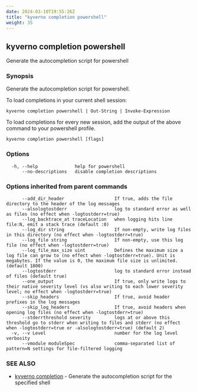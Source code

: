 ```yaml
---
date: 2024-03-10T19:55:26Z
title: "kyverno completion powershell"
weight: 35
---
```

## kyverno completion powershell

Generate the autocompletion script for powershell

### Synopsis

Generate the autocompletion script for powershell.

To load completions in your current shell session:

	kyverno completion powershell | Out-String | Invoke-Expression

To load completions for every new session, add the output of the above command
to your powershell profile.


```
kyverno completion powershell [flags]
```

### Options

```
  -h, --help              help for powershell
      --no-descriptions   disable completion descriptions
```

### Options inherited from parent commands

```
      --add_dir_header                   If true, adds the file directory to the header of the log messages
      --alsologtostderr                  log to standard error as well as files (no effect when -logtostderr=true)
      --log_backtrace_at traceLocation   when logging hits line file:N, emit a stack trace (default :0)
      --log_dir string                   If non-empty, write log files in this directory (no effect when -logtostderr=true)
      --log_file string                  If non-empty, use this log file (no effect when -logtostderr=true)
      --log_file_max_size uint           Defines the maximum size a log file can grow to (no effect when -logtostderr=true). Unit is megabytes. If the value is 0, the maximum file size is unlimited. (default 1800)
      --logtostderr                      log to standard error instead of files (default true)
      --one_output                       If true, only write logs to their native severity level (vs also writing to each lower severity level; no effect when -logtostderr=true)
      --skip_headers                     If true, avoid header prefixes in the log messages
      --skip_log_headers                 If true, avoid headers when opening log files (no effect when -logtostderr=true)
      --stderrthreshold severity         logs at or above this threshold go to stderr when writing to files and stderr (no effect when -logtostderr=true or -alsologtostderr=true) (default 2)
  -v, --v Level                          number for the log level verbosity
      --vmodule moduleSpec               comma-separated list of pattern=N settings for file-filtered logging
```

### SEE ALSO

* [kyverno completion](../kyverno_completion)	 - Generate the autocompletion script for the specified shell

